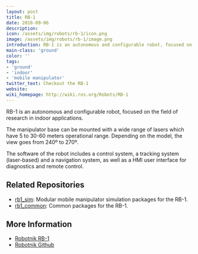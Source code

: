 ```yaml
---
layout: post
title: RB-1
date: 2016-09-06
description:
icon: /assets/img/robots/rb-1/icon.png
image: /assets/img/robots/rb-1/image.png
introduction: RB-1 is an autonomous and configurable robot, focused on the field of research in indoor applications.
main-class: 'ground'
color: ''
tags:
- 'ground'
- 'indoor'
- 'mobile manipulator'
twitter_text: Checkout the RB-1
website: 
wiki_homepage: http://wiki.ros.org/Robots/RB-1
---
```

RB-1 is an autonomous and configurable robot, focused on the field of research in indoor applications.

The manipulator base can be mounted with a wide range of lasers which have 5 to 30-60 meters operational range. Depending on the model, the view goes from 240º to 270º.

The software of the robot includes a control system, a tracking system (laser-based) and a navigation system, as well as a HMI user interface for diagnostics and remote control.

## Related Repositories

 * [rb1_sim](https://github.com/RobotnikAutomation/rb1_sim): Modular mobile manipulator simulation packages for the RB-1.
 * [rb1_common](https://github.com/RobotnikAutomation/rb1_common): Common packages for the RB-1.

## More Information

 * [Robotnik RB-1](http://www.robotnik.eu/manipulators/rb-one/)
 * [Robotnik Github](https://github.com/RobotnikAutomation)
